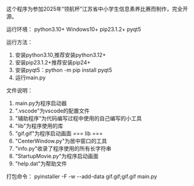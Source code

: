 这个程序为参加2025年“领航杯”江苏省中小学生信息素养比赛而制作，完全开源。

运行环境：
python3.10+
Windows10+
pip23.1.2+
pyqt5

运行方法：
1. 安装python3.10,推荐安装python3.12+
2. 安装pip23.1.2+推荐安装pip24+
3. 安装pyqt5：python -m pip install pyqt5
4. 运行main.py

文件说明：
1. main.py为程序启动器
2. ".vscode"为vscode的配置文件
3. "辅助程序“为代码编写过程中使用的自己编写的小工具
4. "lib"为程序使用的库
5. "gif.gif"为程序启动画面
=== lib ===
1. "CenterWindow.py"为居中窗口的工具
2. "info.py"收录了程序使用的所有长字符串
4. "StartupMovie.py"为程序启动画面
5. "help.dat"为帮助文件

打包命令：
pyinstaller -F -w --add-data gif.gif;gif.gif main.py